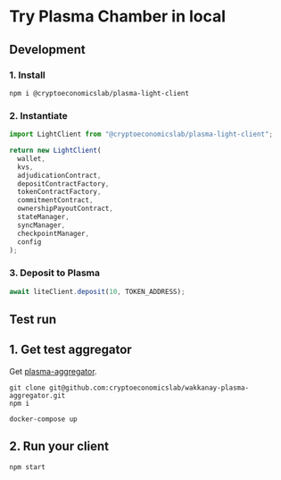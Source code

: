 # Try Plasma Chamber in local

## Development

### 1. Install

```
npm i @cryptoeconomicslab/plasma-light-client
```

### 2. Instantiate

```typescript
import LightClient from "@cryptoeconomicslab/plasma-light-client";

return new LightClient(
  wallet,
  kvs,
  adjudicationContract,
  depositContractFactory,
  tokenContractFactory,
  commitmentContract,
  ownershipPayoutContract,
  stateManager,
  syncManager,
  checkpointManager,
  config
);
```

### 3. Deposit to Plasma

```typescript
await liteClient.deposit(10, TOKEN_ADDRESS);
```

## Test run

## 1. Get test aggregator

Get [plasma-aggregator](https://github.com/cryptoeconomicslab/wakkanay-plasma-aggregator).

```
git clone git@github.com:cryptoeconomicslab/wakkanay-plasma-aggregator.git
npm i
```

```
docker-compose up
```

## 2. Run your client

```
npm start
```
